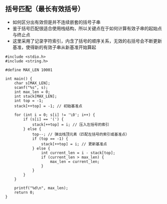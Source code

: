 ## 括号匹配（最长有效括号）
- 如何区分出有效但是并不连续嵌套的括号子串
- 鉴于括号匹配很适合使用栈结构，所以关键点在于如何计算有效子串的起始点与终止点
- 这里采用了记录字符索引，内含了括号的顺序关系，无效的右括号会不断更新基准，使得新的有效子串从新基准开始算起
~~~~
#include <stdio.h>
#include <string.h>

#define MAX_LEN 10001

int main() {
    char s[MAX_LEN];
    scanf("%s", s);
    int max_len = 0;
    int stack[MAX_LEN];
    int top = -1;
    stack[++top] = -1; // 初始基准点

    for (int i = 0; s[i] != '\0'; i++) {
        if (s[i] == '(') {
            stack[++top] = i; // 压入左括号的索引
        } else {
            top--; // 弹出栈顶元素（匹配左括号的索引或基准点）
            if (top == -1) {
                stack[++top] = i; // 更新基准点
            } else {
                int current_len = i - stack[top];
                if (current_len > max_len) {
                    max_len = current_len;
                }
            }
        }
    }

    printf("%d\n", max_len);
    return 0;
}
~~~~
